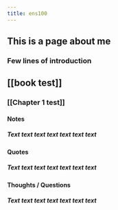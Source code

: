 ```yaml
---
title: ens100
---
```


## This is a page about me
### Few lines of introduction
## [[book test]]
### [[Chapter 1 test]]
#### Notes
##### Text text text text text text text
#### Quotes
##### Text text text text text text text
#### Thoughts / Questions
##### Text text text text text text text
